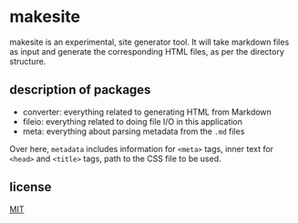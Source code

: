 # makesite

makesite is an experimental, site generator tool. It will take markdown files as input and generate the corresponding HTML files, as per the directory structure.

## description of packages 

- converter: everything related to generating HTML from Markdown 
- fileio: everything related to doing file I/O in this application 
- meta: everything about parsing metadata from the `.md` files 
 
Over here, `metadata` includes information for `<meta>` tags, inner text for `<head>` and `<title>` tags, path to the CSS file to be used.

## license

[MIT](./LICENSE)
